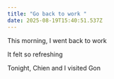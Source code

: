 ```yaml
---
title: "Go back to work "
date: 2025-08-19T15:40:51.537Z
---
```


This morning, I went back to work

It felt so refreshing

Tonight, Chien and I visited Gon

